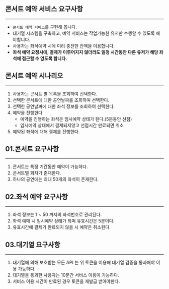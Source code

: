 ## 콘서트 예약 서비스 요구사항

---
- `콘서트 예약 서비스`를 구현해 봅니다.
- 대기열 시스템을 구축하고, 예약 서비스는 작업가능한 유저만 수행할 수 있도록 해야합니다.
- 사용자는 좌석예약 시에 미리 충전한 잔액을 이용합니다.
- **좌석 예약 요청시에, 결제가 이루어지지 않더라도 일정 시간동안 다른 유저가 해당 좌석에 접근할 수 없도록 합니다.**

## 콘서트 예약 시나리오

--- 
1. 사용자는 콘서트 별 목록을 조회하여 선택한다.
2. 선택한 콘서트에 대한 공연날짜를 조회하여 선택한다.
3. 선택한 공연날짜에 대한 좌석 정보를 조회하여 선택한다.
4. 예약을 진행한다
    - 예약을 진행하는 좌석은 임시예약 상태가 된다.(5분동안 선점)
    - 임시예약 상태에서 결제되지않고 선점시간 만료되면 취소
5. 예약된 좌석에 대해 결제를 진행한다.



## 01.콘서트 요구사항

---
1. 콘서트는 특정 기간동안 예약이 가능하다.
2. 콘서트별 회차가 존재한다.
3. 하나의 공연에는 최대 50개의 좌석이 존재한다.

## 02.좌석 예약 요구사항

---
1. 좌석 정보는 1 ~ 50 까지의 좌석번호로 관리된다.
2. 좌석 예매 시 임시예약 상태가 되며 유효시간은 5분이다.
3. 유효시간에 결제가 완료되지 않을 시 예약은 취소된다.

## 03.대기열 요구사항

---
1. 대기열에 의해 보호받는 모든 API 는 위 토큰을 이용해 대기열 검증을 통과해야 이용 가능하다.
2. 대기열을 통과한 사용자는 10분간 서비스 이용이 가능하다.
3. 서비스 이용 시간이 만료된 경우 토큰을 재발급 받아야한다.

